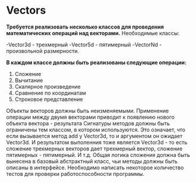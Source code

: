 # Vectors

**Требуется реализовать несколько классов для проведения математических операций над векторами.**
Необходимые классы:

-Vector3d - трехмерный
-Vector5d - пятимерный
-VectorNd - произвольной размерности.

**В каждом классе должны быть реализованы следующие операции:**
1. Сложение
2. Вычитание
3. Скалярное произведение
4. Сравнение по координатам
5. Строковое представление

Объекты векторов должны быть неизменяемыми.
Применение операции между двумя векторами приводит к появлению нового объекта вектора - результата
Сигнатуры методов должны быть ограничены тем классом, в котором используются.
Это означает, что если вызывается метод add у Vector3d, то и аргументом он ожидает Vector3d.
И результатом выполенния тоже является Vector3d - то есть сложение трехмерных векторов дает трехмерный вектор,
сложение пятимерных - пятимерный. И т.д.
Общая логика сложения должна быть вынесена в базовый абстрактный класс, чьи методы должны быть описаны в интерфейсе.
Необходимо написать некоторое количество тестов для проверки работоспособности программы.
